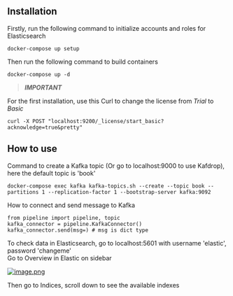 ## Installation

Firstly, run the following command to initialize accounts and roles for Elasticsearch

```
docker-compose up setup
```

Then run the following command to build containers

```
docker-compose up -d
```

> **_IMPORTANT_**

For the first installation, use this Curl to change the license from <i>Trial</i> to <i>Basic</i>

```
curl -X POST "localhost:9200/_license/start_basic?acknowledge=true&pretty"
```

## How to use

Command to create a Kafka topic (Or go to localhost:9000 to use Kafdrop), here the default topic is 'book'

```
docker-compose exec kafka kafka-topics.sh --create --topic book --partitions 1 --replication-factor 1 --bootstrap-server kafka:9092
```

How to connect and send message to Kafka

```
from pipeline import pipeline, topic
kafka_connector = pipeline.KafkaConnector()
kafka_connector.send(msg=) # msg is dict type
```

To check data in Elasticsearch, go to localhost:5601 with username 'elastic', password 'changeme'<br>
Go to Overview in Elastic on sidebar

[![image.png](https://i.postimg.cc/QMkjnWzy/image.png)](https://postimg.cc/NyFhKLB6)

Then go to Indices, scroll down to see the available indexes
